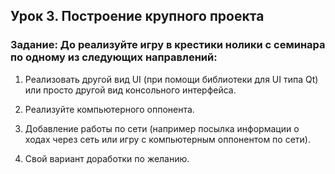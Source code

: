 ## Урок 3. Построение крупного проекта

### Задание: До реализуйте игру в крестики нолики с семинара по одному из следующих направлений:

1. Реализовать другой вид UI (при помощи библиотеки для UI типа Qt) или просто другой вид консольного интерфейса.

2. Реализуйте компьютерного оппонента.

3. Добавление работы по сети (например посылка информации о ходах через сеть или игру с компьютерным оппонентом по сети).

4. Свой вариант доработки по желанию.
